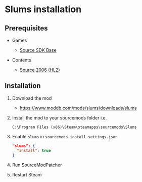 # Slums installation

## Prerequisites

- Games
  - [Source SDK Base](../../../game-installation/game-installation/source-sdk-base.md)

- Contents
  - [Source 2006 (HL2)](../../../SourceContentInstaller/v0/content-installation/source-2006.md#hl2-content)

## Installation

1. Download the mod

   - <https://www.moddb.com/mods/slums/downloads/slums>

2. Install the mod to your sourcemods folder i.e.

   ```text
   C:\Program Files (x86)\Steam\steamapps\sourcemods\Slums
   ```

3. Enable `slums` in `sourcemods.install.settings.json`

   ```json
   "slums": {
     "install": true
   }
   ```

4. Run SourceModPatcher
5. Restart Steam
